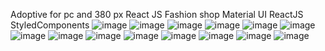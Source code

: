 Adoptive for pc and 380 px
React JS Fashion shop
Material UI ReactJS StyledComponents
![image](https://user-images.githubusercontent.com/92136279/169661049-0b6c6f9c-46a1-4718-8c7c-d807b8e13c48.png)
![image](https://user-images.githubusercontent.com/92136279/169661058-43b781f7-4acc-48e2-9011-20bd28c6cf4a.png)
![image](https://user-images.githubusercontent.com/92136279/169661067-71469cb1-cf36-4a48-b52d-5b0295780204.png)
![image](https://user-images.githubusercontent.com/92136279/169661072-4bb06374-0852-4447-aca4-78d8dadf2d3e.png)
![image](https://user-images.githubusercontent.com/92136279/169661096-7e4149d1-3855-49a6-a810-77a06bf66c88.png)
![image](https://user-images.githubusercontent.com/92136279/169661102-735b8d65-f75e-4e6b-a96d-3a0d06af6e5d.png)
![image](https://user-images.githubusercontent.com/92136279/169661108-2a2590ac-b3bc-406d-8892-4bc6afca2650.png)
![image](https://user-images.githubusercontent.com/92136279/169661118-0de153df-2496-4197-924c-626abcda3736.png)
![image](https://user-images.githubusercontent.com/92136279/169661130-3c9b5a70-0292-4f1c-acd4-f8552a4c1d7a.png)
![image](https://user-images.githubusercontent.com/92136279/169661136-0601e263-11a6-40e6-8fef-20181744a5ab.png)
![image](https://user-images.githubusercontent.com/92136279/169661145-b9ae54ac-0c0e-4114-9183-740b98755317.png)
![image](https://user-images.githubusercontent.com/92136279/169661163-ef629d6e-ecea-401c-9289-1a74fe63a90e.png)
![image](https://user-images.githubusercontent.com/92136279/169661169-60994be8-4288-4d52-9a77-affd60e477b5.png)
![image](https://user-images.githubusercontent.com/92136279/169661180-3e3d154f-6381-4f7c-aae5-04a0ef24b6b9.png)

